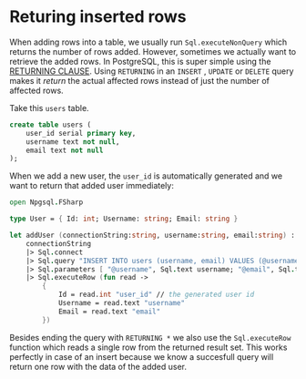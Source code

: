 # Returing inserted rows

When adding rows into a table, we usually run `Sql.executeNonQuery` which returns the number of rows added. However, sometimes we actually want to retrieve the added rows. In PostgreSQL, this is super simple using the [RETURNING CLAUSE](https://www.postgresql.org/docs/13/dml-returning.html). Using `RETURNING` in an `INSERT` , `UPDATE` or `DELETE` query makes it _return_ the actual affected rows instead of just the number of affected rows.

Take this `users` table.
```sql
create table users (
    user_id serial primary key,
    username text not null,
    email text not null
);
```
When we add a new user, the `user_id` is automatically generated and we want to return that added user immediately:
```fsharp {highlight: [10]}
open Npgsql.FSharp

type User = { Id: int; Username: string; Email: string }

let addUser (connectionString:string, username:string, email:string) : User =
    connectionString
    |> Sql.connect
    |> Sql.query "INSERT INTO users (username, email) VALUES (@username, @email) RETURNING *"
    |> Sql.parameters [ "@username", Sql.text username; "@email", Sql.text email ]
    |> Sql.executeRow (fun read ->
        {
            Id = read.int "user_id" // the generated user id
            Username = read.text "username"
            Email = read.text "email"
        })
```
Besides ending the query with `RETURNING *` we also use the `Sql.executeRow` function which reads a single row from the returned result set. This works perfectly in case of an insert because we know a succesfull query will return one row with the data of the added user.

